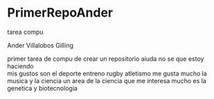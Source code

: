 # PrimerRepoAnder
tarea compu 

Ander Villalobos Gilling 

primer tarea de compu de crear un repositorio   aiuda no se que estoy haciendo    
mis gustos son el deporte entreno rugby atletismo    me gusta mucho la musica y la ciencia    un area de la ciencia que me interesa mucho es la genetica y biotecnologia 
